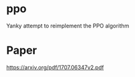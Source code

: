 # ppo
Yanky attempt to reimplement the PPO algorithm
# Paper
https://arxiv.org/pdf/1707.06347v2.pdf
